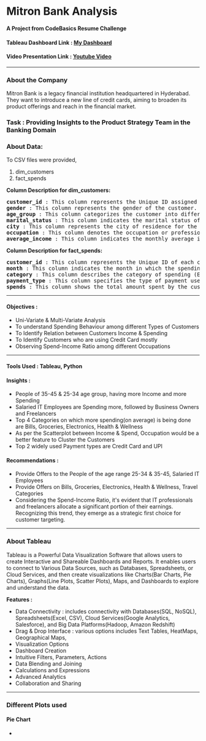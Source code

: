 # Mitron Bank Analysis
**A Project from CodeBasics Resume Challenge**

#### Tableau Dashboard Link : [My Dashboard](https://public.tableau.com/app/profile/tr.ganesh/viz/MitronBankData/MainDashboard1)
#### Video Presentation Link : [Youtube Video](https://youtu.be/_rjBEin3_1k?si=F0853Oo2sqj71EgJ)
---

### **About the Company**
Mitron Bank is a legacy financial institution headquartered in Hyderabad. They want to introduce a new line of credit cards, aiming to broaden its product offerings and reach in the financial market.

### Task : Providing Insights to the Product Strategy Team in the Banking Domain
### About Data:
To CSV files were provided,
1. dim_customers
2. fact_spends

**Column Description for dim_customers:**
<pre>
<b>customer_id</b> : This column represents the Unique ID assigned to each customer.
<b>gender</b> : This column represents the gender of the customer. (Male, Female)
<b>age_group</b> : This column categorizes the customer into different age groups. (21-24, 25-34, 35-45, 45+)
<b>marital_status</b> : This column indicates the marital status of the customer (single, married).
<b>city</b> : This column represents the city of residence for the customer. (Mumbai, Delhi-NCR, Chennai, Hyderabad, Bengaluru)
<b>occupation</b> : This column denotes the occupation or profession of the customer. (Salaried IT Employees, Salaried Other Employees, Business Owners, Freelancers, Government Employees)
<b>average_income</b> : This column indicates the monthly average income of the customer, in INR currency.
</pre>

**Column Description for fact_spends:**
<pre>
<b>customer_id</b> : This column represents the Unique ID of each customer, linking to the dim_customer table.
<b>month</b> : This column indicates the month in which the spending was recorded. (May, June, July, August, September, October)
<b>category</b> : This column describes the category of spending (Entertainment, Apparel, Electronics, etc).
<b>payment_type</b> : This column specifies the type of payment used by the customer (Debit Card, Credit Card, UPI, Net Banking).
<b>spends</b> : This column shows the total amount spent by the customer in the specified month, category and payment_type.
</pre>
---
#### **Objectives :** 
- Uni-Variate & Multi-Variate Analysis 
- To understand Spending Behaviour among different Types of Customers 
- To Identify Relation between Customers Income & Spending 
- To Identify Customers who are using Credit Card mostly 
- Observing Spend-Income Ratio among different Occupations
---
#### Tools Used : Tableau, Python
#### Insights :
- People of 35-45 & 25-34 age group, having more Income and more Spending 
- Salaried IT Employees are Spending more, followed by Business Owners and Freelancers
- Top 4 Categories on which more spending(on average) is being done are Bills, Groceries, Electronics, Health & Wellness
- As per the Scatterplot between Income & Spend, Occupation would be a better feature to Cluster the Customers
- Top 2 widely used Payment types are Credit Card and UPI

#### Recommendations :
- Provide Offers to the People of the age range 25-34 & 35-45, Salaried IT Employees
- Provide Offers on Bills, Groceries, Electronics, Health & Wellness, Travel Categories
- Considering the Spend-Income Ratio, it's evident that IT professionals and freelancers allocate a significant portion of their earnings. Recognizing this trend, they emerge as a strategic first choice for customer targeting.
---
### About Tableau
Tableau is a Powerful Data Visualization Software that allows users to create Interactive and Shareable Dashboards and Reports. It enables users to connect to Various Data Sources, such as Databases, Spreadsheets, or Cloud Services, and then create visualizations like Charts(Bar Charts, Pie Charts), Graphs(Line Plots, Scatter Plots), Maps, and Dashboards to explore and understand the data.

**Features :**
- Data Connectivity : includes connectivity with Databases(SQL, NoSQL), Spreadsheets(Excel, CSV), Cloud Services(Google Analytics, Salesforce), and Big Data Platforms(Hadoop, Amazon Redshift)
- Drag & Drop Interface : various options includes Text Tables, HeatMaps, Geographical Maps, 
- Visualization Options
- Dashboard Creation
- Intuitive Filters, Parameters, Actions
- Data Blending and Joining
- Calculations and Expressions
- Advanced Analytics
- Collaboration and Sharing

---
### Different Plots used
#### **Pie Chart**
- 
